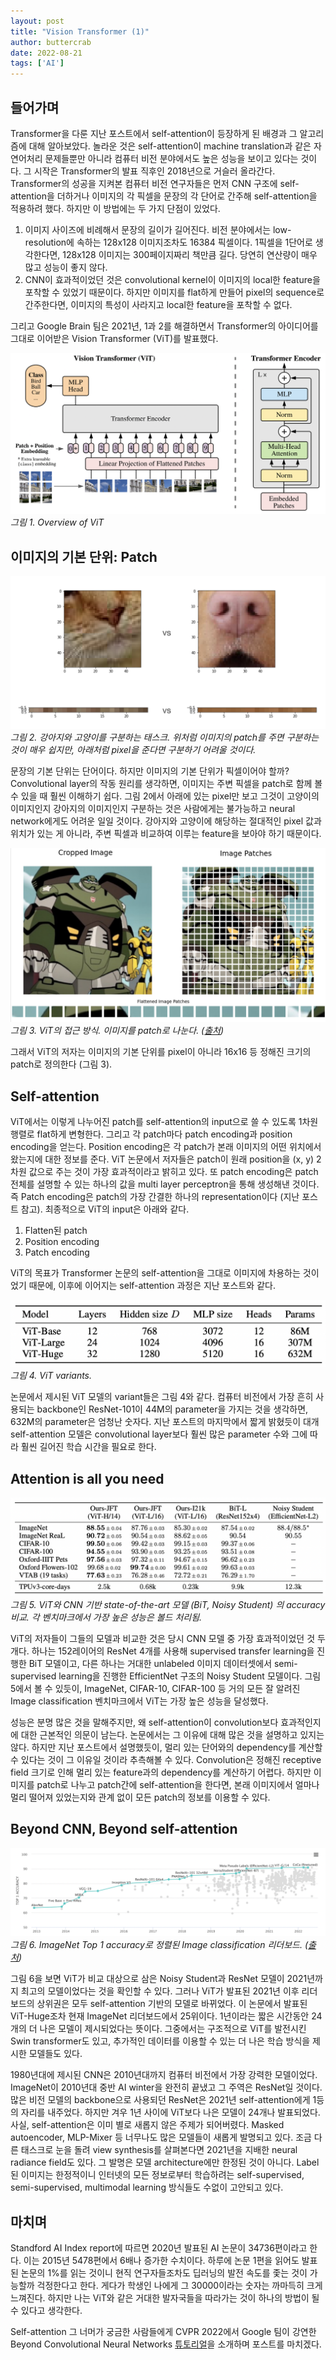 ```yaml
---
layout: post
title: "Vision Transformer (1)"
author: buttercrab
date: 2022-08-21
tags: ['AI']
---
```


## 들어가며

Transformer을 다룬 지난 포스트에서 self-attention이 등장하게 된 배경과 그 알고리즘에 대해 알아보았다. 놀라운 것은 self-attention이 machine translation과 같은 자연어처리 문제들뿐만 아니라 컴퓨터 비전 분야에서도 높은 성능을 보이고 있다는 것이다. 그 시작은 Transformer의 발표 직후인 2018년으로 거슬러 올라간다. Transformer의 성공을 지켜본 컴퓨터 비전 연구자들은 먼저 CNN 구조에 self-attention을 더하거나 이미지의 각 픽셀을 문장의 각 단어로 간주해 self-attention을 적용하려 했다. 하지만 이 방법에는 두 가지 단점이 있었다.

1. 이미지 사이즈에 비례해서 문장의 길이가 길어진다. 비전 분야에서는 low-resolution에 속하는 128x128 이미지조차도 16384 픽셀이다. 1픽셀을 1단어로 생각한다면, 128x128 이미지는 300페이지짜리 책만큼 길다. 당연히 연산량이 매우 많고 성능이 좋지 않다.
2. CNN이 효과적이었던 것은 convolutional kernel이 이미지의 local한 feature을 포착할 수 있었기 때문이다. 하지만 이미지를 flat하게 만들어 pixel의 sequence로 간주한다면, 이미지의 특성이 사라지고 local한 feature을 포착할 수 없다.

그리고 Google Brain 팀은 2021년, 1과 2를 해결하면서 Transformer의 아이디어를 그대로 이어받은 Vision Transformer (ViT)를 발표했다.  

![그림 1](/assets/images/transformer_2/1.png)
*그림 1. Overview of ViT*

## 이미지의 기본 단위: Patch

![그림2](/assets/images/transformer_2/2.png)
*그림 2. 강아지와 고양이를 구분하는 태스크. 위처럼 이미지의 patch를 주면 구분하는 것이 매우 쉽지만, 아래처럼 pixel을 준다면 구분하기 어려울 것이다.*

문장의 기본 단위는 단어이다. 하지만 이미지의 기본 단위가 픽셀이어야 할까? Convolutional layer의 작동 원리를 생각하면, 이미지는 주변 픽셀을 patch로 함께 볼 수 있을 때 훨씬 이해하기 쉽다. 그림 2에서 아래에 있는 pixel만 보고 그것이 고양이의 이미지인지 강아지의 이미지인지 구분하는 것은 사람에게는 불가능하고 neural network에게도 어려운 일일 것이다. 강아지와 고양이에 해당하는 절대적인 pixel 값과 위치가 있는 게 아니라, 주변 픽셀과 비교하여 이루는 feature을 보아야 하기 때문이다.

![그림3](/assets/images/transformer_2/patches.png)
*그림 3. ViT의 접근 방식. 이미지를 patch로 나눈다. ([출처](https://gowrishankar.info/blog/transformers-everywhere-patch-encoding-technique-for-vision-transformersvit-explained/))*

그래서 ViT의 저자는 이미지의 기본 단위를 pixel이 아니라 16x16 등 정해진 크기의 patch로 정의한다 (그림 3).

## Self-attention

ViT에서는 이렇게 나누어진 patch를 self-attention의 input으로 쓸 수 있도록 1차원 행렬로 flat하게 변형한다. 그리고 각 patch마다 patch encoding과 position encoding을 얻는다. Position encoding은 각 patch가 본래 이미지의 어떤 위치에서 왔는지에 대한 정보를 준다. ViT 논문에서 저자들은 patch이 원래 position을 (x, y) 2차원 값으로 주는 것이 가장 효과적이라고 밝히고 있다. 또 patch encoding은 patch 전체를 설명할 수 있는 하나의 값을 multi layer perceptron을 통해 생성해낸 것이다. 즉 Patch encoding은 patch의 가장 간결한 하나의 representation이다 (지난 포스트 참고). 최종적으로 ViT의 input은 아래와 같다.

1. Flatten된 patch
2. Position encoding
3. Patch encoding

ViT의 목표가 Transformer 논문의 self-attention을 그대로 이미지에 차용하는 것이었기 때문에, 이후에 이어지는 self-attention 과정은 지난 포스트와 같다.

![그림4](/assets/images/transformer_2/4.png)
*그림 4. ViT variants.*

논문에서 제시된 ViT 모델의 variant들은 그림 4와 같다. 컴퓨터 비전에서 가장 흔히 사용되는 backbone인 ResNet-101이 44M의 parameter을 가지는 것을 생각하면, 632M의 parameter은 엄청난 숫자다. 지난 포스트의 마지막에서 짧게 밝혔듯이 대개 self-attention 모델은 convolutional layer보다 훨씬 많은 parameter 수와 그에 따라 훨씬 길어진 학습 시간을 필요로 한다.

## Attention is all you need

![그림5](/assets/images/transformer_2/5.png)
*그림 5. ViT와 CNN 기반 state-of-the-art 모델 (BiT, Noisy Student) 의 accuracy 비교. 각 벤치마크에서 가장 높은 성능은 볼드 처리됨.*

ViT의 저자들이 그들의 모델과 비교한 것은 당시 CNN 모델 중 가장 효과적이었던 것 두 개다. 하나는 152레이어의 ResNet 4개를 사용해 supervised transfer learning을 진행한 BiT 모델이고, 다른 하나는 거대한 unlabeled 이미지 데이터셋에서 semi-supervised learning을 진행한 EfficientNet 구조의 Noisy Student 모델이다. 그림 5에서 볼 수 있듯이, ImageNet, CIFAR-10, CIFAR-100 등 거의 모든 잘 알려진 Image classification 벤치마크에서 ViT는 가장 높은 성능을 달성했다.

성능은 분명 많은 것을 말해주지만, 왜 self-attention이 convolution보다 효과적인지에 대한 근본적인 의문이 남는다. 논문에서는 그 이유에 대해 많은 것을 설명하고 있지는 않다. 하지만 지난 포스트에서 설명했듯이, 멀리 있는 단어와의 dependency를 계산할 수 있다는 것이 그 이유일 것이라 추측해볼 수 있다. Convolution은 정해진 receptive field 크기로 인해 멀리 있는 feature과의 dependency를 계산하기 어렵다. 하지만 이미지를 patch로 나누고 patch간에 self-attention을 한다면, 본래 이미지에서 얼마나 멀리 떨어져 있었는지와 관계 없이 모든 patch의 정보를 이용할 수 있다.

## Beyond CNN, Beyond self-attention

![그림6](/assets/images/transformer_2/6.png)
*그림 6. ImageNet Top 1 accuracy로 정렬된 Image classification 리더보드. ([출처](https://paperswithcode.com/sota/image-classification-on-imagenet))*

그림 6을 보면 ViT가 비교 대상으로 삼은 Noisy Student과 ResNet 모델이 2021년까지 최고의 모델이었다는 것을 확인할 수 있다. 그러나 ViT가 발표된 2021년 이후 리더보드의 상위권은 모두 self-attention 기반의 모델로 바뀌었다. 이 논문에서 발표된 ViT-Huge조차 현재 ImageNet 리더보드에서 25위이다. 1년이라는 짧은 시간동안 24개의 더 나은 모델이 제시되었다는 뜻이다. 그중에서는 구조적으로 ViT를 발전시킨 Swin transformer도 있고, 추가적인 데이터를 이용할 수 있는 더 나은 학습 방식을 제시한 모델들도 있다.

1980년대에 제시된 CNN은 2010년대까지 컴퓨터 비전에서 가장 강력한 모델이었다. ImageNet이 2010년대 중반 AI winter을 완전히 끝냈고 그 주역은 ResNet일 것이다. 많은 비전 모델의 backbone으로 사용되던 ResNet은 2021년 self-attention에게 1등의 자리를 내주었다. 하지만 겨우 1년 사이에 ViT보다 나은 모델이 24개나 발표되었다. 사실, self-attention은 이미 별로 새롭지 않은 주제가 되어버렸다. Masked autoencoder, MLP-Mixer 등 너무나도 많은 모델들이 새롭게 발명되고 있다. 조금 다른 태스크로 눈을 돌려 view synthesis를 살펴본다면 2021년을 지배한 neural radiance field도 있다. 그 발명은 모델 architecture에만 한정된 것이 아니다. Label된 이미지는 한정적이니 인터넷의 모든 정보로부터 학습하려는 self-supervised, semi-supervised, multimodal learning 방식들도 수없이 고안되고 있다.

## 마치며

Standford AI Index report에 따르면 2020년 발표된 AI 논문이 34736편이라고 한다. 이는 2015년 5478편에서 6배나 증가한 수치이다. 하루에 논문 1편을 읽어도 발표된 논문의 1%를 읽는 것이니 현직 연구자들조차도 딥러닝의 발전 속도를 좇는 것이 가능할까 걱정한다고 한다. 게다가 학생인 나에게 그 30000이라는 숫자는 까마득히 크게 느껴진다. 하지만 나는 ViT와 같은 거대한 발자국들을 따라가는 것이 하나의 방법이 될 수 있다고 생각한다.

Self-attention 그 너머가 궁금한 사람들에게 CVPR 2022에서 Google 팀이 강연한 Beyond Convolutional Neural Networks [튜토리얼](https://www.youtube.com/watch?v=QdGWCUOO6xw)을 소개하며 포스트를 마치겠다.
